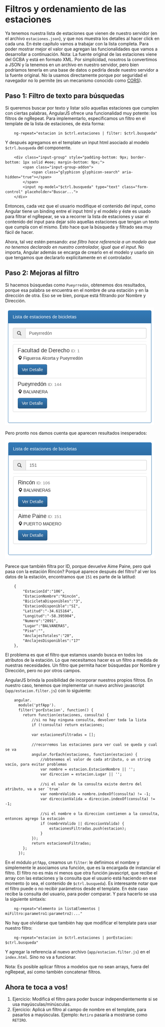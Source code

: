 # Filtros y ordenamiento de las estaciones

 Ya tenemos nuestra lista de estaciones que vienen de nuestro servidor (en el archivo `estaciones.json`), y que nos muestra los detalles al hacer click en cada una.
 En éste capítulo vamos a trabajar con la lista completa. Para poder mostrar mejor el valor que agregan las funcionalidades que vamos a desarrollar a continuación.
 Nota: La fuente original de las estaciones viene del GCBA y está en formato XML. Por simplicidad, nosotros la convertimos a JSON y la tenemos en un archivo en nuestro servidor, pero bien podríamos tenerla en una base de datos o pedirla desde nuestro servidor a la fuente original. No la usamos directamente porque por seguridad el navegador no lo permite (es un mecanismo conocido como [CORS](https://en.wikipedia.org/wiki/Cross-origin_resource_sharing)).

## Paso 1: Filtro de texto para búsquedas

 Si queremos buscar por texto y listar sólo aquellas estaciones que cumplen con ciertas palabras, AngularJS ofrece una funcionalidad muy potente: los filtros de ngRepeat.
 Para implementarlo, especificamos un filtro en el template de la lista de estaciones, de ésta forma:

        ng-repeat="estacion in $ctrl.estaciones | filter: $ctrl.busqueda"

 Y después agregamos en el template un input html asociado al modelo `$ctrl.busqueda` del componente.

        <div class="input-group" style="padding-bottom: 9px; border-bottom: 1px solid #eee; margin-bottom: 9px;">
            <span class="input-group-addon">
                <span class="glyphicon glyphicon-search" aria-hidden="true"></span>
            </span>
            <input ng-model="$ctrl.busqueda" type="text" class="form-control" placeholder="Buscar...">
        </div>

 Entonces, cada vez que el usuario modifique el contenido del input, como Angular tiene un binding entre el input html y el modelo y éste es usado para filtrar el ngRepear, se va a recorrer la lista de estaciones y usar el contenido del input para dejar sólo aquellas estaciones que tengan un texto que cumpla con el mismo. Esto hace que la búsqueda y filtrado sea muy fácil de hacer.
 
 Ahora, tal vez estén pensando: *ese filtro hace referencia a un modelo que no tenemos declarado en nuestro controlador, igual que el input*. 
 No importa, Angular además se encarga de crearlo en el modelo y usarlo sin que tengamos que declararlo explícitamente en el controlador.

## Paso 2: Mejoras al filtro

 Si hacemos búsquedas como `Pueyrredón`, obtenemos dos resultados, porque esa palabra se encuentra en el nombre de una estación y en la dirección de otra. Eso se ve bien, porque está filtrando por Nombre y Dirección.
 
 ![Filtro genérico](https://raw.githubusercontent.com/germanio/intro-a-angularjs/master/docs/capturas/filtro-generico.png)

 Pero pronto nos damos cuenta que aparecen resultados inesperados:
 
 ![Filtro erróneo](https://raw.githubusercontent.com/germanio/intro-a-angularjs/master/docs/capturas/filtro-erroneo.png)

 Parece que también filtra por ID, porque devuelve Aime Paine, pero qué pasa con la estación Rincón? Porqué aparece después del filtro?
 al ver los datos de la estación, encontramos que `151` es parte de la latitud:

        {
            "EstacionId":"106",
            "EstacionNombre":"Rincón",
            "BicicletaDisponibles":"3",
            "EstacionDisponible":"SI",
            "Latitud":"-34.615164",
            "Longitud":"-58.395904",
            "Numero":"2091",
            "Lugar":"BALVANERAS",
            "Piso":"",
            "AnclajesTotales":"20",
            "AnclajesDisponibles":"17"
        },

 El problema es que el filtro que estamos usando busca en todos los atributos de la estación. Lo que necesitamos hacer es un filtro a medida de nuestras necesidades. Un filtro que permita hacer búsquedas por Nombre y Dirección, pero no por otros campos.
 
 AngularJS brinda la posibilidad de incorporar nuestros propios filtros. En nuestro caso, tenemos que implementar un nuevo archivo javascript (`app/estacion.filter.js`) con lo siguiente:
 
        angular.
          module('ptfApp').
          filter('porEstacion', function() {
            return function(estaciones, consulta) {
                //si no hay ninguna consulta, devolver toda la lista
                if (!consulta) return estaciones;

                var estacionesFiltradas = [];

                //recorremos las estaciones para ver cual se queda y cual se va
                angular.forEach(estaciones, function(estacion) {
                    //obtenemos el valor de cada atributo, o un string vacío, para evitar problemas
                    var nombre = estacion.EstacionNombre || '';
                    var direccion = estacion.Lugar || '';

                    //si el valor de la consulta existe dentro del atributo, va a ser `true`
                    var nombreValido = nombre.indexOf(consulta) != -1;
                    var direccionValida = direccion.indexOf(consulta) != -1;

                    //si el nombre o la direccion contienen a la consulta, entonces agrego la estación
                    if (nombreValido || direccionValida) {
                        estacionesFiltradas.push(estacion);
                    }
                });
                return estacionesFiltradas;
            };
          });
 
 En el módulo `ptfApp`, creamos un `filter`: le definimos el nombre y simplemente le asociamos una función, que es la encargada de instanciar el filtro. El filtro no es más ni menos que otra función javascript, que recibe el array con las estaciones y la consulta que el usuario está haciendo en ese momento (o sea, el contenido de `$ctrl.busqueda`).
  Es interesante notar que el filtro puede o no recibir parámetros desde el template. En éste caso recibe la consulta del usuario, para poder comparar. Y para hacerlo se usa la siguiente sintaxis:
        
        ng-repeat="elemento in listaElementos | miFiltro:parametro1:parametro2:..."
 
 No hay que olvidarse que también hay que modificar el template para usar nuestro filtro:
 
        ng-repeat="estacion in $ctrl.estaciones | porEstacion: $ctrl.busqueda"
        
 Y agregar la referencia al nuevo archivo (`app/estacion.filter.js`) en el `index.html`. Sino no va a funcionar.

 Nota: Es posible aplicar filtros a modelos que no sean arrays, fuera del ngRepeat, así como también concatenar filtros.
 
 ## Ahora te toca a vos!

1. Ejercicio: Modificá el filtro para poder buscar independientemente si se usa mayúsculas/minúsculas.
1. Ejercicio: Aplicá un filtro al campo de nombre en el template, para pasarlos a mayúsculas. Ejemplo: `Retiro` pasaría a mostrarse como `RETIRO`. 
 
 